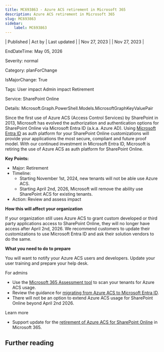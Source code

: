 ```yaml
---
title: MC693863 - Azure ACS retirement in Microsoft 365
description: Azure ACS retirement in Microsoft 365
slug: MC693863
sidebar:
    label: MC693863
---
```


| Published | Act by | Last updated |
| Nov 27, 2023 |  | Nov 27, 2023 |

EndDateTime: May 05, 2026

Severity: normal

Category: planForChange

IsMajorChange: True

Tags: User impact Admin impact Retirement

Service: SharePoint Online

Details: Microsoft.Graph.PowerShell.Models.MicrosoftGraphKeyValuePair

<p>Since the first use of Azure ACS (Access Control Services) by SharePoint in 2013, Microsoft has evolved the authorization and authentication options for SharePoint Online via Microsoft Entra ID (a.k.a. Azure AD). Using <a href="https://learn.microsoft.com/en-us/azure/active-directory/develop/" target="_blank">Microsoft Entra ID</a> as auth platform for your SharePoint Online customizations will provide your applications the most secure, compliant and future proof model. With our continued investment in Microsoft Entra ID, Microsoft is retiring the use of Azure ACS as auth platform for SharePoint Online. 
</p><p><b>Key Points:</b></p><ul><li>Major: Retirement</li><li>Timeline:<ul><li>Starting November 1st, 2024, new tenants will not be able use Azure ACS.</li><li>Starting April 2nd, 2026, Microsoft will remove the ability use SharePoint ACS for existing tenants.</li></ul></li><li>Action: Review and assess impact</li></ul><p><b>How this will affect your organization</b> 
</p><p>If your organization still uses Azure ACS to grant custom developed or third party applications access to SharePoint Online, they will no longer have access after April 2nd, 2026. We recommend customers to update their customizations to use Microsoft Entra ID and ask their solution vendors to do the same. 
</p><p><b>What you need to do to prepare</b> 
</p><p>You will want to notify your Azure ACS users and developers. Update your user training and prepare your help desk. 
</p><p>For admins 
</p><ul><li>Use the <a href="https://aka.ms/assessment/addinsacs" target="_blank">Microsoft 365 Assessment tool</a> to scan your tenants for Azure ACS usage. 
</li><li>Review the guidance for <a href="https://aka.ms/retirement/acs/guidance" target="_blank">migrating from Azure ACS to Microsoft Entra ID</a>. 
</li><li>There will not be an option to extend Azure ACS usage for SharePoint Online beyond April 2nd 2026.  
</li></ul><p>Learn more 
</p><ul><li>Support update for the <a href="https://aka.ms/retirement/acs/support" target="_blank">retirement of Azure ACS for SharePoint Online</a> in Microsoft 365.</li></ul>

## Further reading
